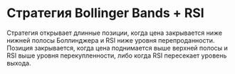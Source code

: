 # Стратегия Bollinger Bands + RSI

Стратегия открывает длинные позиции, когда цена закрывается ниже нижней полосы Боллинджера и RSI ниже уровня перепроданности. Позиция закрывается, когда цена поднимается выше верхней полосы и RSI выше уровня перекупленности, либо когда RSI пересекает уровень выхода.
